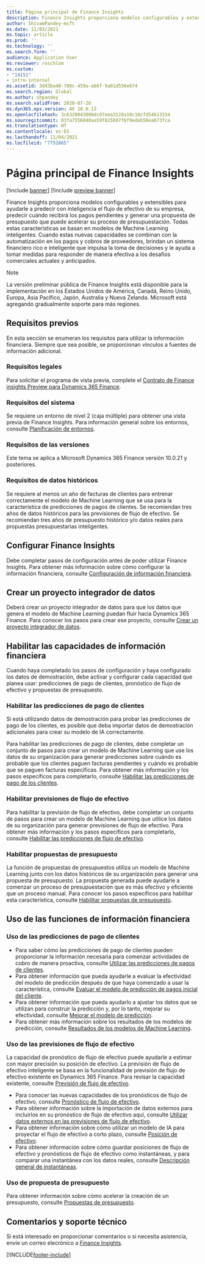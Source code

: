 ```yaml
---
title: Página principal de Finance Insights
description: Finance Insights proporciona modelos configurables y extensibles para ayudarle a predecir con precisión e inteligencia el flujo de efectivo de su empresa, predecir cuándo recibirá los pagos pendientes y generar una propuesta de presupuesto que puede acelerar su proceso de presupuestación. Todas estas características se basan en modelos de Machine Learning inteligentes.
author: ShivamPandey-msft
ms.date: 11/03/2021
ms.topic: article
ms.prod: ''
ms.technology: ''
ms.search.form: ''
audience: Application User
ms.reviewer: roschlom
ms.custom:
- "14151"
- intro-internal
ms.assetid: 3d43ba40-780c-459a-a66f-9a01d556e674
ms.search.region: Global
ms.author: shpandey
ms.search.validFrom: 2020-07-20
ms.dyn365.ops.version: AX 10.0.13
ms.openlocfilehash: 3c6320043000dc07eea3128a10c16cfd54b13334
ms.sourcegitcommit: 03fa7556840aa59f825697f6f9edeb58ea673fca
ms.translationtype: HT
ms.contentlocale: es-ES
ms.lasthandoff: 11/04/2021
ms.locfileid: "7752865"
---
```

# <a name="finance-insights-home-page"></a>Página principal de Finance Insights

[!include [banner](../includes/banner.md)]
[!include [preview banner](../includes/preview-banner.md)]

Finance Insights proporciona modelos configurables y extensibles para ayudarle a predecir con inteligencia el flujo de efectivo de su empresa, predecir cuándo recibirá los pagos pendientes y generar una propuesta de presupuesto que puede acelerar su proceso de presupuestación. Todas estas características se basan en modelos de Machine Learning inteligentes. Cuando estas nuevas capacidades se combinan con la automatización en los pagos y cobros de proveedores, brindan un sistema financiero rico e inteligente que impulsa la toma de decisiones y le ayuda a tomar medidas para responder de manera efectiva a los desafíos comerciales actuales y anticipados.

> [!NOTE]
> La versión preliminar pública de Finance Insights está disponible para la implementación en los Estados Unidos de América, Canadá, Reino Unido, Europa, Asia Pacífico, Japón, Australia y Nueva Zelanda. Microsoft está agregando gradualmente soporte para más regiones.

## <a name="prerequisites"></a>Requisitos previos

En esta sección se enumeran los requisitos para utilizar la información financiera. Siempre que sea posible, se proporcionan vínculos a fuentes de información adicional.

### <a name="legal-requirements"></a>Requisitos legales

Para solicitar el programa de vista previa, complete el [Contrato de Finance insights Preview para Dynamics 365 Finance](https://forms.office.com/FormsPro/Pages/ResponsePage.aspx?id=v4j5cvGGr0GRqy180BHbR56j8lZs0FdAvwT75_WNFyxUM1c0Uzc1RFpaU1RVTEwxVTNWUERPRThUSy4u).

### <a name="system-requirements"></a>Requisitos del sistema

Se requiere un entorno de nivel 2 (caja múltiple) para obtener una vista previa de Finance Insights. Para información general sobre los entornos, consulte [Planificación de entornos](../../fin-ops-core/fin-ops/imp-lifecycle/environment-planning.md).

### <a name="version-requirements"></a>Requisitos de las versiones

Este tema se aplica a Microsoft Dynamics 365 Finance versión 10.0.21 y posteriores.

### <a name="historical-data-requirements"></a>Requisitos de datos históricos

Se requiere al menos un año de facturas de clientes para entrenar correctamente el modelo de Machine Learning que se usa para la característica de predicciones de pagos de clientes. Se recomiendan tres años de datos históricos para las previsiones de flujo de efectivo. Se recomiendan tres años de presupuesto histórico y/o datos reales para propuestas presupuestarias inteligentes.

## <a name="configure-finance-insights"></a>Configurar Finance Insights

Debe completar pasos de configuración antes de poder utilizar Finance Insights. Para obtener más información sobre cómo configurar la información financiera, consulte [Configuración de información financiera](configure-for-fin-insites.md).

## <a name="create-a-data-integrator-project"></a>Crear un proyecto integrador de datos

Deberá crear un proyecto integrador de datos para que los datos que genera el modelo de Machine Learning puedan fluir hacia Dynamics 365 Finance. Para conocer los pasos para crear ese proyecto, consulte [Crear un proyecto integrador de datos](create-data-integrate-project.md).

## <a name="enable-finance-insights-capabilities"></a>Habilitar las capacidades de información financiera

Cuando haya completado los pasos de configuración y haya configurado los datos de demostración, debe activar y configurar cada capacidad que planea usar: predicciones de pago de clientes, pronóstico de flujo de efectivo y propuestas de presupuesto.

### <a name="enable-customer-payment-predictions"></a>Habilitar las predicciones de pago de clientes
Si está utilizando datos de demostración para probar las predicciones de pago de los clientes, es posible que deba importar datos de demostración adicionales para crear su modelo de IA correctamente. 

Para habilitar las predicciones de pago de clientes, debe completar un conjunto de pasos para crear un modelo de Machine Learning que use los datos de su organización para generar predicciones sobre cuándo es probable que los clientes paguen facturas pendientes y cuándo es probable que se paguen facturas específicas. Para obtener más información y los pasos específicos para completarlo, consulte [Habilitar las predicciones de pago de los clientes](enable-cust-paymnt-prediction.md). 

### <a name="enable-cash-flow-forecasting"></a>Habilitar previsiones de flujo de efectivo
Para habilitar la previsión de flujo de efectivo, debe completar un conjunto de pasos para crear un modelo de Machine Learning que utilice los datos de su organización para generar previsiones de flujo de efectivo. Para obtener más información y los pasos específicos para completarlo, consulte [Habilitar las predicciones de flujo de efectivo](enable-cash-flow-forecasting.md).

### <a name="enable-budget-proposals"></a>Habilitar propuestas de presupuesto

La función de propuestas de presupuestos utiliza un modelo de Machine Learning junto con los datos históricos de su organización para generar una propuesta de presupuesto. La propuesta generada puede ayudarle a comenzar un proceso de presupuestación que es más efectivo y eficiente que un proceso manual. Para conocer los pasos específicos para habilitar esta característica, consulte [Habilitar propuestas de presupuesto](enable-budget-proposal.md). 

## <a name="using-finance-insights-features"></a>Uso de las funciones de información financiera

### <a name="using-customer-payment-predictions"></a>Uso de las predicciones de pago de clientes

- Para saber cómo las predicciones de pago de clientes pueden proporcionar la información necesaria para comenzar actividades de cobro de manera proactiva, consulte [Utilizar las predicciones de pagos de clientes](use-customer-payment-predictions.md).
- Para obtener información que pueda ayudarle a evaluar la efectividad del modelo de predicción después de que haya comenzado a usar la característica, consulte [Evaluar el modelo de predicción de pagos inicial del cliente](evaluate-payment-prediction.md).
- Para obtener información que pueda ayudarlo a ajustar los datos que se utilizan para construir la predicción y, por lo tanto, mejorar su efectividad, consulte [Mejorar el modelo de predicción](improve-model.md).
- Para obtener más información sobre los resultados de los modelos de predicción, consulte [Resultados de los modelos de Machine Learning](confusion-matrix.md).

### <a name="using-cash-flow-forecasts"></a>Uso de las previsiones de flujo de efectivo

La capacidad de pronóstico de flujo de efectivo puede ayudarle a estimar con mayor precisión su posición de efectivo. La previsión de flujo de efectivo inteligente se basa en la funcionalidad de previsión de flujo de efectivo existente en Dynamics 365 Finance. Para revisar la capacidad existente, consulte [Previsión de flujo de efectivo](../cash-bank-management/cash-flow-forecasting.md).

- Para conocer las nuevas capacidades de los pronósticos de flujo de efectivo, consulte [Pronóstico de flujo de efectivo](cash-flow-forecast-intro.md).
- Para obtener información sobre la importación de datos externos para incluirlos en su pronóstico de flujo de efectivo aquí, consulte [Utilizar datos externos en las previsiones de flujo de efectivo](external-data-in-cash-flow.md). 
- Para obtener información sobre cómo utilizar un modelo de IA para proyectar el flujo de efectivo a corto plazo, consulte [Posición de efectivo](cash-position.md).
- Para obtener información sobre cómo guardar posiciones de flujo de efectivo y pronósticos de flujo de efectivo como instantáneas, y para comparar una instantánea con los datos reales, consulte [Descripción general de instantáneas](payment-snapshots.md).

### <a name="using-budget-proposal"></a>Uso de propuesta de presupuesto

Para obtener información sobre cómo acelerar la creación de un presupuesto, consulte [Propuestas de presupuesto](budget-proposals.md). 

## <a name="feedback-and-support"></a>Comentarios y soporte técnico

Si está interesado en proporcionar comentarios o si necesita asistencia, envíe un correo elecrónico a [Finance Insights](mailto:fiap@microsoft.com).

[!INCLUDE[footer-include](../../includes/footer-banner.md)]
